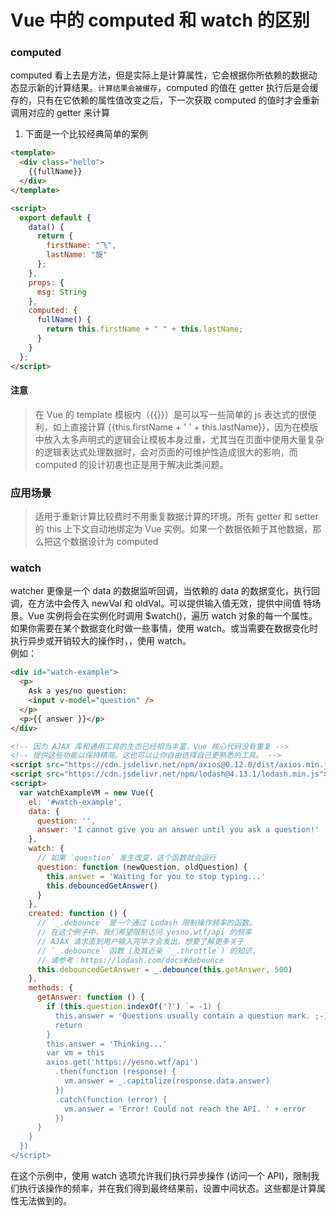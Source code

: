 # Vue 中的 computed 和 watch 的区别

### computed

computed 看上去是方法，但是实际上是计算属性，它会根据你所依赖的数据动态显示新的计算结果。`计算结果会被缓存`，computed 的值在 getter 执行后是会缓存的，只有在它依赖的属性值改变之后，下一次获取 computed 的值时才会重新调用对应的 getter 来计算

1. 下面是一个比较经典简单的案例

```html
<template>
  <div class="hello">
    {{fullName}}
  </div>
</template>

<script>
  export default {
    data() {
      return {
        firstName: "飞",
        lastName: "旋"
      };
    },
    props: {
      msg: String
    },
    computed: {
      fullName() {
        return this.firstName + " " + this.lastName;
      }
    }
  };
</script>
```

#### 注意

> 在 Vue 的 template 模板内（{{}}）是可以写一些简单的 js 表达式的很便利，如上直接计算 {{this.firstName + ' ' + this.lastName}}，因为在模版中放入太多声明式的逻辑会让模板本身过重，尤其当在页面中使用大量复杂的逻辑表达式处理数据时，会对页面的可维护性造成很大的影响，而 computed 的设计初衷也正是用于解决此类问题。

### 应用场景

> 适用于重新计算比较费时不用重复数据计算的环境。所有 getter 和 setter 的 this 上下文自动地绑定为 Vue 实例。如果一个数据依赖于其他数据，那么把这个数据设计为 computed

### watch

watcher 更像是一个 data 的数据监听回调，当依赖的 data 的数据变化，执行回调，在方法中会传入 newVal 和 oldVal。可以提供输入值无效，提供中间值 特场景。Vue 实例将会在实例化时调用 \$watch()，遍历 watch 对象的每一个属性。  
如果你需要在某个数据变化时做一些事情，使用 watch。或当需要在数据变化时执行异步或开销较大的操作时，，使用 watch。  
例如：

```html
<div id="watch-example">
  <p>
    Ask a yes/no question:
    <input v-model="question" />
  </p>
  <p>{{ answer }}</p>
</div>
```

```html
<!-- 因为 AJAX 库和通用工具的生态已经相当丰富，Vue 核心代码没有重复 -->
<!-- 提供这些功能以保持精简。这也可以让你自由选择自己更熟悉的工具。 -->
<script src="https://cdn.jsdelivr.net/npm/axios@0.12.0/dist/axios.min.js"></script>
<script src="https://cdn.jsdelivr.net/npm/lodash@4.13.1/lodash.min.js"></script>
<script>
  var watchExampleVM = new Vue({
    el: '#watch-example',
    data: {
      question: '',
      answer: 'I cannot give you an answer until you ask a question!'
    },
    watch: {
      // 如果 `question` 发生改变，这个函数就会运行
      question: function (newQuestion, oldQuestion) {
        this.answer = 'Waiting for you to stop typing...'
        this.debouncedGetAnswer()
      }
    },
    created: function () {
      // `_.debounce` 是一个通过 Lodash 限制操作频率的函数。
      // 在这个例子中，我们希望限制访问 yesno.wtf/api 的频率
      // AJAX 请求直到用户输入完毕才会发出。想要了解更多关于
      // `_.debounce` 函数 (及其近亲 `_.throttle`) 的知识，
      // 请参考：https://lodash.com/docs#debounce
      this.debouncedGetAnswer = _.debounce(this.getAnswer, 500)
    },
    methods: {
      getAnswer: function () {
        if (this.question.indexOf('?') `= -1) {
          this.answer = 'Questions usually contain a question mark. ;-)'
          return
        }
        this.answer = 'Thinking...'
        var vm = this
        axios.get('https://yesno.wtf/api')
          .then(function (response) {
            vm.answer = _.capitalize(response.data.answer)
          })
          .catch(function (error) {
            vm.answer = 'Error! Could not reach the API. ' + error
          })
      }
    }
  })
</script>
```

在这个示例中，使用 watch 选项允许我们执行异步操作 (访问一个 API)，限制我们执行该操作的频率，并在我们得到最终结果前，设置中间状态。这些都是计算属性无法做到的。
